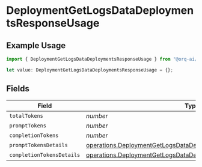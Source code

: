 # DeploymentGetLogsDataDeploymentsResponseUsage

## Example Usage

```typescript
import { DeploymentGetLogsDataDeploymentsResponseUsage } from "@orq-ai/node/models/operations";

let value: DeploymentGetLogsDataDeploymentsResponseUsage = {};
```

## Fields

| Field                                                                                                                                                    | Type                                                                                                                                                     | Required                                                                                                                                                 | Description                                                                                                                                              |
| -------------------------------------------------------------------------------------------------------------------------------------------------------- | -------------------------------------------------------------------------------------------------------------------------------------------------------- | -------------------------------------------------------------------------------------------------------------------------------------------------------- | -------------------------------------------------------------------------------------------------------------------------------------------------------- |
| `totalTokens`                                                                                                                                            | *number*                                                                                                                                                 | :heavy_minus_sign:                                                                                                                                       | N/A                                                                                                                                                      |
| `promptTokens`                                                                                                                                           | *number*                                                                                                                                                 | :heavy_minus_sign:                                                                                                                                       | N/A                                                                                                                                                      |
| `completionTokens`                                                                                                                                       | *number*                                                                                                                                                 | :heavy_minus_sign:                                                                                                                                       | N/A                                                                                                                                                      |
| `promptTokensDetails`                                                                                                                                    | [operations.DeploymentGetLogsDataDeploymentsPromptTokensDetails](../../models/operations/deploymentgetlogsdatadeploymentsprompttokensdetails.md)         | :heavy_minus_sign:                                                                                                                                       | N/A                                                                                                                                                      |
| `completionTokensDetails`                                                                                                                                | [operations.DeploymentGetLogsDataDeploymentsCompletionTokensDetails](../../models/operations/deploymentgetlogsdatadeploymentscompletiontokensdetails.md) | :heavy_minus_sign:                                                                                                                                       | N/A                                                                                                                                                      |